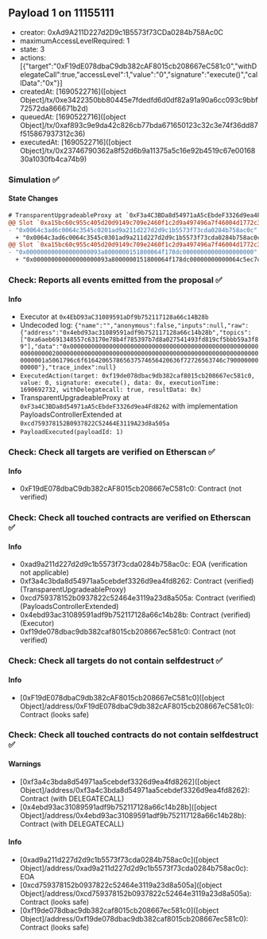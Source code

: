## Payload 1 on 11155111

- creator: 0xAd9A211D227d2D9c1B5573f73CDa0284b758Ac0C
- maximumAccessLevelRequired: 1
- state: 3
- actions: [{"target":"0xF19dE078dbaC9db382cAF8015cb208667eC581c0","withDelegateCall":true,"accessLevel":1,"value":"0","signature":"execute()","callData":"0x"}]
- createdAt: [1690522716]([object Object]/tx/0xe3422350bb80445e7fdedfd6d0df82a91a90a6cc093c9bbf72572da866671b2d)
- queuedAt: [1690522716]([object Object]/tx/0xaf893c9e9da42c826cb77bda671650123c32c3e74f36dd87f515867937312c36)
- executedAt: [1690522716]([object Object]/tx/0x23746790362a8f52d6b9a11375a5c16e92b4519c67e0016830a1030fb4ca74b9)

### Simulation :white_check_mark:

#### State Changes

```diff
# TransparentUpgradeableProxy at `0xF3a4C3BDa8d54971aA5cEbdeF3326d9ea4Fd8262` with implementation PayloadsControllerExtended at `0xcd759378152B0937822C52464E3119A23d8a505a`
@@ Slot `0xa15bc60c955c405d20d9149c709e2460f1c2d9a497496a7f46004d1772c3054c` @@
- "0x0064c3ad6c0064c3545c0201ad9a211d227d2d9c1b5573f73cda0284b758ac0c"
  + "0x0064c3ad6c0064c3545c0301ad9a211d227d2d9c1b5573f73cda0284b758ac0c"
@@ Slot `0xa15bc60c955c405d20d9149c709e2460f1c2d9a497496a7f46004d1772c3054d` @@
- "0x000000000000000000093a8000000151800064f178dc00000000000000000000"
  + "0x000000000000000000093a8000000151800064f178dc00000000000064c5ec7c"
```
### Check: Reports all events emitted from the proposal :white_check_mark:

#### Info

- Executor at `0x4EbD93aC31089591aDf9b752117128a66c14B28b`
- Undecoded log: `{"name":"","anonymous":false,"inputs":null,"raw":{"address":"0x4ebd93ac31089591adf9b752117128a66c14b28b","topics":["0xa6aeb691348557c63170e78b4f785397b7d8a027541493fd819cf5bbb59a3f89"],"data":"0x0000000000000000000000000000000000000000000000000000000000000020000000000000000000000000000000000000000000000000000000000000001a5061796c6f616420657865637574656420636f72726563746c79000000000000"},"trace_index":null}`
- `ExecutedAction(target: 0xf19de078dbac9db382caf8015cb208667ec581c0, value: 0, signature: execute(), data: 0x, executionTime: 1690692732, withDelegatecall: true, resultData: 0x)`
- TransparentUpgradeableProxy at `0xF3a4C3BDa8d54971aA5cEbdeF3326d9ea4Fd8262` with implementation PayloadsControllerExtended at `0xcd759378152B0937822C52464E3119A23d8a505a`
- `PayloadExecuted(payloadId: 1)`

### Check: Check all targets are verified on Etherscan :white_check_mark:

#### Info

- 0xF19dE078dbaC9db382cAF8015cb208667eC581c0: Contract (not verified)

### Check: Check all touched contracts are verified on Etherscan :white_check_mark:

#### Info

- 0xad9a211d227d2d9c1b5573f73cda0284b758ac0c: EOA (verification not applicable)
- 0xf3a4c3bda8d54971aa5cebdef3326d9ea4fd8262: Contract (verified) (TransparentUpgradeableProxy)
- 0xcd759378152b0937822c52464e3119a23d8a505a: Contract (verified) (PayloadsControllerExtended)
- 0x4ebd93ac31089591adf9b752117128a66c14b28b: Contract (verified) (Executor)
- 0xf19de078dbac9db382caf8015cb208667ec581c0: Contract (not verified)

### Check: Check all targets do not contain selfdestruct :white_check_mark:

#### Info

- [0xF19dE078dbaC9db382cAF8015cb208667eC581c0]([object Object]/address/0xF19dE078dbaC9db382cAF8015cb208667eC581c0): Contract (looks safe)

### Check: Check all touched contracts do not contain selfdestruct :white_check_mark:

#### Warnings

- [0xf3a4c3bda8d54971aa5cebdef3326d9ea4fd8262]([object Object]/address/0xf3a4c3bda8d54971aa5cebdef3326d9ea4fd8262): Contract (with DELEGATECALL)
- [0x4ebd93ac31089591adf9b752117128a66c14b28b]([object Object]/address/0x4ebd93ac31089591adf9b752117128a66c14b28b): Contract (with DELEGATECALL)

#### Info

- [0xad9a211d227d2d9c1b5573f73cda0284b758ac0c]([object Object]/address/0xad9a211d227d2d9c1b5573f73cda0284b758ac0c): EOA
- [0xcd759378152b0937822c52464e3119a23d8a505a]([object Object]/address/0xcd759378152b0937822c52464e3119a23d8a505a): Contract (looks safe)
- [0xf19de078dbac9db382caf8015cb208667ec581c0]([object Object]/address/0xf19de078dbac9db382caf8015cb208667ec581c0): Contract (looks safe)

